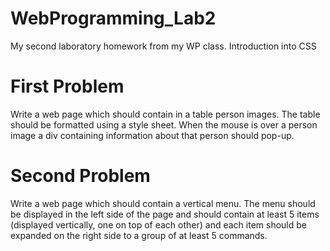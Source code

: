 # WebProgramming_Lab2
My second laboratory homework from my WP class. Introduction into CSS
# First Problem
Write a web page which should contain in a table person images. The table should be formatted using a style sheet. When the mouse is over a person image a div containing information about that person should pop-up.
# Second Problem
Write a web page which should contain a vertical menu. The menu should be displayed in the left side of the page and should contain at least 5 items (displayed vertically, one on top of each other) and each item should be expanded on the right side to a group of at least 5 commands.
